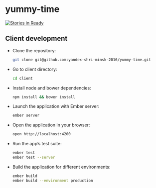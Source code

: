 # yummy-time

[![Stories in Ready](https://badge.waffle.io/yandex-shri-minsk-2016/yummy-time.png?label=ready&title=Ready)](https://waffle.io/yandex-shri-minsk-2016/yummy-time)

## Client development

- Clone the repository:

  ```sh
  git clone git@github.com:yandex-shri-minsk-2016/yummy-time.git
  ```

- Go to client directory:

  ```sh
  cd client
  ```

- Install node and bower dependencies:

  ```sh
  npm install && bower install
  ```

- Launch the application with Ember server:

  ```sh
  ember server
  ```

- Open the application in your browser:

  ```sh
  open http://localhost:4200
  ```

- Run the app’s test suite:

  ```sh
  ember test
  ember test --server
  ```

- Build the application for different environments:

  ```sh
  ember build
  ember build --environment production
  ```
